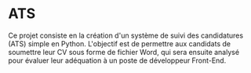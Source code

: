 # ATS
Ce projet consiste en la création d'un système de suivi des candidatures (ATS) simple en Python. L'objectif est de permettre aux candidats de soumettre leur CV sous forme de fichier Word, qui sera ensuite analysé pour évaluer leur adéquation à un poste de développeur Front-End. 
